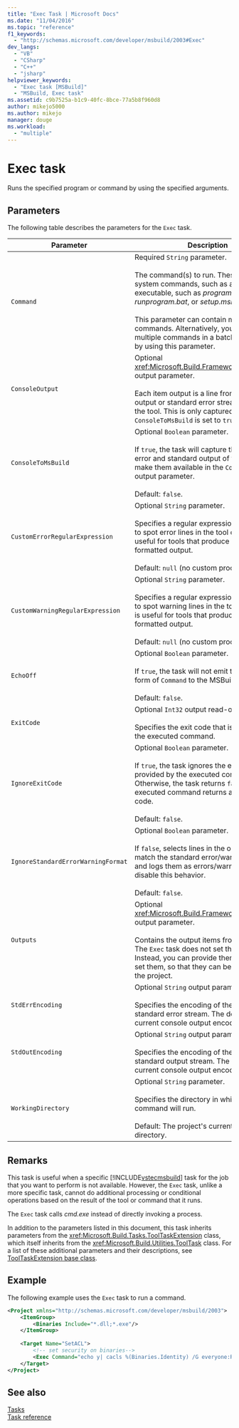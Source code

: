 ```yaml
---
title: "Exec Task | Microsoft Docs"
ms.date: "11/04/2016"
ms.topic: "reference"
f1_keywords: 
  - "http://schemas.microsoft.com/developer/msbuild/2003#Exec"
dev_langs: 
  - "VB"
  - "CSharp"
  - "C++"
  - "jsharp"
helpviewer_keywords: 
  - "Exec task [MSBuild]"
  - "MSBuild, Exec task"
ms.assetid: c9b7525a-b1c9-40fc-8bce-77a5b8f960d8
author: mikejo5000
ms.author: mikejo
manager: douge
ms.workload: 
  - "multiple"
---
```

# Exec task
Runs the specified program or command by using the specified arguments.  
  
## Parameters  
 The following table describes the parameters for the `Exec` task.  
  
|Parameter|Description|  
|---------------|-----------------|  
|`Command`|Required `String` parameter.<br /><br /> The command(s) to run. These can be system commands, such as attrib, or an executable, such as *program.exe*, *runprogram.bat*, or *setup.msi*.<br /><br /> This parameter can contain multiple lines of commands. Alternatively, you can put multiple commands in a batch file and run it by using this parameter.|  
|`ConsoleOutput`|Optional <xref:Microsoft.Build.Framework.ITaskItem>`[]` output parameter.<br /><br /> Each item output is a line from the standard output or standard error stream emitted by the tool. This is only captured if `ConsoleToMsBuild` is set to `true`.|
|`ConsoleToMsBuild`|Optional `Boolean` parameter.<br /><br /> If `true`, the task will capture the standard error and standard output of the tool and make them available in the `ConsoleOutput` output parameter.<br /><br />Default: `false`.|  
|`CustomErrorRegularExpression`|Optional `String` parameter.<br /><br /> Specifies a regular expression that is used to spot error lines in the tool output. This is useful for tools that produce unusually formatted output.<br /><br />Default: `null` (no custom processing).|  
|`CustomWarningRegularExpression`|Optional `String` parameter.<br /><br /> Specifies a regular expression that is used to spot warning lines in the tool output. This is useful for tools that produce unusually formatted output.<br /><br />Default: `null` (no custom processing).|  
|`EchoOff`|Optional `Boolean` parameter.<br /><br /> If `true`, the task will not emit the expanded form of `Command` to the MSBuild log.<br /><br />Default: `false`.|
|`ExitCode`|Optional `Int32` output read-only parameter.<br /><br /> Specifies the exit code that is provided by the executed command.|  
|`IgnoreExitCode`|Optional `Boolean` parameter.<br /><br /> If `true`, the task ignores the exit code that is provided by the executed command. Otherwise, the task returns `false` if the executed command returns a non-zero exit code.<br /><br />Default: `false`.|  
|`IgnoreStandardErrorWarningFormat`|Optional `Boolean` parameter.<br /><br /> If `false`, selects lines in the output that match the standard error/warning format, and logs them as errors/warnings. If `true`, disable this behavior.<br /><br />Default: `false`.|  
|`Outputs`|Optional <xref:Microsoft.Build.Framework.ITaskItem>`[]` output parameter.<br /><br /> Contains the output items from the task. The `Exec` task does not set these itself. Instead, you can provide them as if it did set them, so that they can be used later in the project.|  
|`StdErrEncoding`|Optional `String` output parameter.<br /><br /> Specifies the encoding of the captured task standard error stream. The default is the current console output encoding.|  
|`StdOutEncoding`|Optional `String` output parameter.<br /><br /> Specifies the encoding of the captured task standard output stream. The default is the current console output encoding.|  
|`WorkingDirectory`|Optional `String` parameter.<br /><br /> Specifies the directory in which the command will run.<br /><br />Default: The project's current working directory.|  
  
## Remarks  
 This task is useful when a specific [!INCLUDE[vstecmsbuild](../extensibility/internals/includes/vstecmsbuild_md.md)] task for the job that you want to perform is not available. However, the `Exec` task, unlike a more specific task, cannot do additional processing or conditional operations based on the result of the tool or command that it runs.
  
 The `Exec` task calls *cmd.exe* instead of directly invoking a process.  
  
 In addition to the parameters listed in this document, this task inherits parameters from the <xref:Microsoft.Build.Tasks.ToolTaskExtension> class, which itself inherits from the <xref:Microsoft.Build.Utilities.ToolTask> class. For a list of these additional parameters and their descriptions, see [ToolTaskExtension base class](../msbuild/tooltaskextension-base-class.md).  
  
## Example  
 The following example uses the `Exec` task to run a command.  
  
```xml  
<Project xmlns="http://schemas.microsoft.com/developer/msbuild/2003">  
    <ItemGroup>  
        <Binaries Include="*.dll;*.exe"/>  
    </ItemGroup>  
  
    <Target Name="SetACL">  
        <!-- set security on binaries-->  
        <Exec Command="echo y| cacls %(Binaries.Identity) /G everyone:R"/>  
    </Target>  
</Project>  
```

## See also  
 [Tasks](../msbuild/msbuild-tasks.md)   
 [Task reference](../msbuild/msbuild-task-reference.md)
